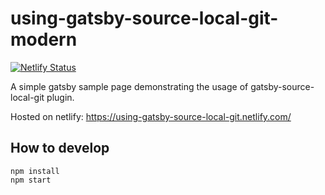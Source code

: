 # using-gatsby-source-local-git-modern

[![Netlify Status](https://api.netlify.com/api/v1/badges/0d695d10-14c7-44e3-8fd9-b561762f087b/deploy-status)](https://app.netlify.com/sites/using-gatsby-source-local-git/deploys)

A simple gatsby sample page demonstrating the usage of gatsby-source-local-git plugin.

Hosted on netlify: https://using-gatsby-source-local-git.netlify.com/

## How to develop

```shell
npm install
npm start
```
